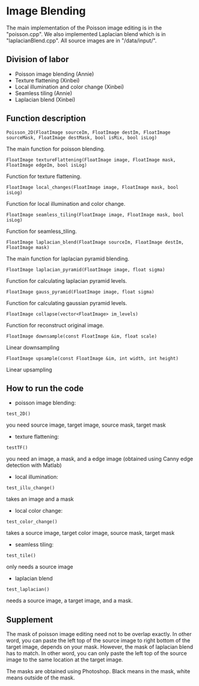 # Image Blending
The main implementation of the Poisson image editing is in the "poisson.cpp".
We also implemented Laplacian blend which is in "laplacianBlend.cpp".
All source images are in "/data/input/".

## Division of labor
* Poisson image blending (Annie)
* Texture flattening (Xinbei)
* Local illumination and color change (Xinbei)
* Seamless tiling (Annie)
* Laplacian blend (Xinbei)

## Function description
```
Poisson_2D(FloatImage sourceIm, FloatImage destIm, FloatImage sourceMask, FloatImage destMask, bool isMix, bool isLog)
```
The main function for poisson blending.
```
FloatImage textureFlattening(FloatImage image, FloatImage mask, FloatImage edgeIm, bool isLog)
```
Function for texture flattening.
```
FloatImage local_changes(FloatImage image, FloatImage mask, bool isLog)
```
Function for local illumination and color change.
```
FloatImage seamless_tiling(FloatImage image, FloatImage mask, bool isLog)
```
Function for seamless_tiling.
```
FloatImage laplacian_blend(FloatImage sourceIm, FloatImage destIm, FloatImage mask)
```
The main function for laplacian pyramid blending.
```
FloatImage laplacian_pyramid(FloatImage image, float sigma)
```
Function for calculating laplacian pyramid levels.
```
FloatImage gauss_pyramid(FloatImage image, float sigma)
```
Function for calculating gaussian pyramid levels.
```
FloatImage collapse(vector<FloatImage> im_levels)
```
Function for reconstruct original image.
```
FloatImage downsample(const FloatImage &im, float scale)
```
Linear downsampling
```
FloatImage upsample(const FloatImage &im, int width, int height)
```
Linear upsampling


## How to run the code
* poisson image blending: 
```
test_2D()
```
you need source image, target image, source mask, target mask
* texture flattening: 
```
testTF()
```
you need an image, a mask, and a edge image (obtained using Canny edge detection with Matlab)
* local illumination: 
```
test_illu_change()
```
takes an image and a mask
* local color change: 
```
test_color_change()
```
takes a source image, target color image, source mask, target mask
* seamless tiling: 
```
test_tile()
```
only needs a source image
* laplacian blend
```
test_laplacian()
```
needs a source image, a target image, and a mask.

## Supplement
The mask of poisson image editing need not to be overlap exactly. In other word, you can paste the left top of the source image
to right bottom of the target image, depends on your mask.
However, the mask of laplacian blend has to match. In other word, you can only paste the left top of the source image to the same
location at the target image.

The masks are obtained using Photoshop. Black means in the mask, white means outside of the mask.
